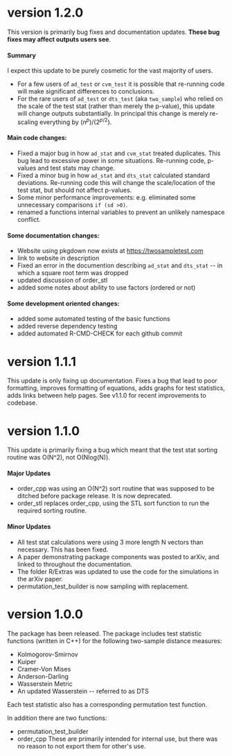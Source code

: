 # version 1.2.0
This version is primarily bug fixes and documentation updates. **These bug fixes may affect outputs users see**. 

#### Summary

I expect this update to be purely cosmetic for the vast majority of users.
- For a few users of `ad_test` or `cvm_test` it is possible that re-running code will make significant differences to conclusions. 
- For the rare users of `ad_test` or `dts_test` (aka `two_sample`) who relied on the scale of the test stat (rather than merely the p-value), this update will change outputs substantially. In principal this change is merely re-scaling everything by $(n^p)/(2^{p/2})$. 


#### Main code changes:

- Fixed a major bug in how `ad_stat` and `cvm_stat` treated duplicates. This bug lead to excessive power in some situations. Re-running code, p-values and test stats may change.
- Fixed a minor bug in how `ad_stat` and `dts_stat` calculated standard deviations. Re-running code this will change the scale/location of the test stat, but should not affect p-values. 
- Some minor performance improvements: e.g. eliminated some unnecessary comparisons `if (sd >0)`. 
- renamed a functions internal variables to prevent an unlikely namespace conflict. 

#### Some documentation changes: 

- Website using pkgdown now exists at https://twosampletest.com
- link to website in description
- Fixed an error in the documention describing `ad_stat` and `dts_stat` -- in which a square root term was dropped
- updated discussion of order_stl
- added some notes about ability to use factors (ordered or not)

#### Some development oriented changes:
- added some automated testing of the basic functions
- added reverse dependency testing
- added automated R-CMD-CHECK for each github commit


# version 1.1.1
This update is only fixing up documentation. Fixes a bug that lead to poor formatting, improves formatting of equations, adds graphs for test statistics, adds links between help pages. See v1.1.0 for recent improvements to codebase. 

# version 1.1.0
This update is primarily fixing a bug which meant that the test stat sorting routine was O(N^2), not O(Nlog(N)). 

#### Major Updates
* order_cpp was using an O(N^2) sort routine that was supposed to be ditched before package release. It is now deprecated.
* order_stl replaces order_cpp, using the STL sort function to run the required sorting routine.

#### Minor Updates
* All test stat calculations were using 3 more length N vectors than necessary. This has been fixed.
* A paper demonstrating package components was posted to arXiv, and linked to throughout the documentation.
* The folder R/Extras was updated to use the code for the simulations in the arXiv paper.
* permutation_test_builder is now sampling with replacement.

# version 1.0.0
The package has been released.
The package includes test statistic functions (written in C++) for the following two-sample distance measures:

* Kolmogorov-Smirnov
* Kuiper
* Cramer-Von Mises
* Anderson-Darling
* Wasserstein Metric
* An updated Wasserstein -- referred to as DTS

Each test statistic also has a corresponding permutation test function.

In addition there are two functions:

* permutation_test_builder
* order_cpp
These are primarily intended for internal use, but there was no reason to not export them for other's use.
